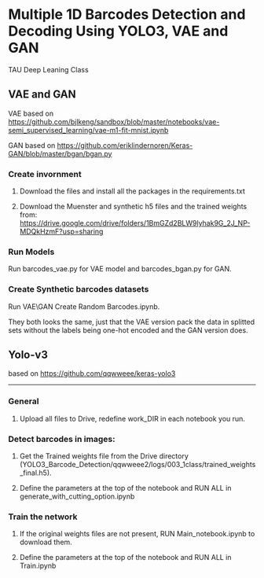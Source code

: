 # Multiple 1D Barcodes Detection and Decoding Using YOLO3, VAE and GAN
TAU Deep Leaning Class

## VAE and GAN
VAE based on https://github.com/bjlkeng/sandbox/blob/master/notebooks/vae-semi_supervised_learning/vae-m1-fit-mnist.ipynb

GAN based on https://github.com/eriklindernoren/Keras-GAN/blob/master/bgan/bgan.py

### Create invornment 

1. Download the files and install all the packages in the requirements.txt

2. Download the Muenster and synthetic h5 files and the trained weights from:
https://drive.google.com/drive/folders/1BmGZd2BLW9lyhak9G_2J_NP-MDQkHzmF?usp=sharing

### Run Models

Run barcodes_vae.py for VAE model and barcodes_bgan.py for GAN.

### Create Synthetic barcodes datasets

Run VAE\GAN Create Random Barcodes.ipynb. 

They both looks the same, just that the VAE version pack the data in splitted sets without the labels being one-hot encoded and the GAN version does.



## Yolo-v3

based on https://github.com/qqwweee/keras-yolo3

---------------------------

### General

1. Upload all files to Drive, redefine work_DIR in each notebook you run.


### Detect barcodes in images:

1. Get the Trained weights file from the Drive directory (YOLO3_Barcode_Detection/qqwweee2/logs/003_1class/trained_weights_final.h5).

2. Define the parameters at the top of the notebook and RUN ALL in generate_with_cutting_option.ipynb 


### Train the network

1. If the original weights files are not present, RUN Main_notebook.ipynb to download them.

2. Define the parameters at the top of the notebook and RUN ALL in Train.ipynb 
